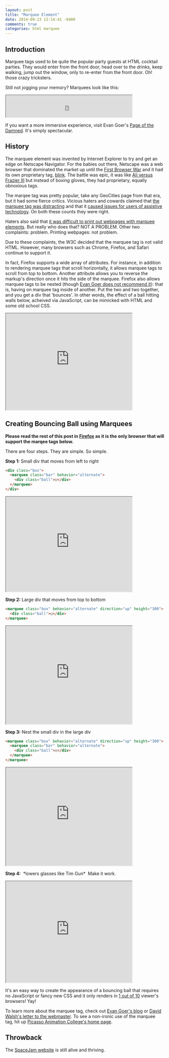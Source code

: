 ```yaml
---
layout: post
title: "Marquee Element"
date: 2014-09-23 12:14:41 -0400
comments: true
categories: html marquee
---
```


## Introduction

Marquee tags used to be quite the popular party guests at HTML cocktail parties. They would enter from the front door, head over to the drinks, keep walking, jump out the window, only to re-enter from the front door. Oh! those crazy tricksters.

Still not jogging your memory? Marquees look like this:

<iframe height="70" width="400" src="http://kthffmn.github.io/marquee/js_mimic"></iframe>

If you want a more immersive experience, visit Evan Goer's [Page of the Damned](http://www.goer.org/htmlhorror/htmlhorror1.html). It's simply spectacular.

## History

The marquee element was invented by Internet Explorer to try and get an edge on Netscape Navigator. For the babies out there, Netscape was a web browser that dominated the market up until the [First Browser War](http://en.wikipedia.org/wiki/Browser_wars#First_browser_war) and it had its own proprietary tag, [blink](https://developer.mozilla.org/en-US/docs/Web/HTML/Element/blink). The battle was epic, it was like [Ali versus Frazier III](http://youtu.be/VkOQW-Y-PYA) but instead of boxing gloves, they had proprietary, equally obnoxious tags.

The marqee tag was pretty popular, take any GeoCities page from that era, but it had some fierce critics.
Vicious haters and cowards claimed that [the marquee tag was distracting](http://www.usabilityfirst.com/glossary/marquee/) and that it [caused issues for users of assistive technology](https://www.webaccessibility.com/best_practices.php?best_practice_id=441). On both these counts they were right.

Haters also said that [it was difficult to print out webpages with marquee elements](http://en.wikipedia.org/wiki/Marquee_element#Usability_problems). But really who does that? NOT A PROBLEM. Other two complaints: problem. Printing webpages: not problem.

Due to these complaints, the W3C decided that the marquee tag is not valid HTML. However, many browsers such as Chrome, Firefox, and Safari continue to support it.

In fact, Firefox supports a wide array of attributes. For instance, in addition to rendering marquee tags that scroll horizontally, it allows marquee tags to scroll from top to bottom. Another attribute allows you to reverse the markup's direction once it hits the side of the marquee. Firefox also allows marquee tags to be nested (though [Evan Goer does not recommend it](http://goer.org/Journal/2003/10/html_house_of_horror_things_that_go_blink_in_the_n.html)): that is, having on marquee tag inside of another. Put the two and two together, and you get a div that 'bounces'. In other words, the effect of a ball hitting walls below, acheived via JavaScript, can be mimicked with HTML and some old school CSS. 

<iframe width="400" height="305" src="http://kthffmn.github.io/marquee/ball_mimic"></iframe>

## Creating Bouncing Ball using Marquees

**Please read the rest of this post in [Firefox](https://www.mozilla.org/en-US/firefox/new/) as it is the only browser that will support the marqee tags below.**

There are four steps. They are simple. So simple.

**Step 1:** Small div that moves from left to right

```html
<div class="box">
  <marquee class="bar" behavior="alternate">
    <div class="ball">○</div>
  </marquee>
</div>
```

<iframe width="400" height="300" src="http://kthffmn.github.io/marquee/ball-1"></iframe>

**Step 2:** Large div that moves from top to bottom

```html
<marquee class="box" behavior="alternate" direction="up" height="300">
  <div class="ball">○</div>
</marquee>
```

<iframe width="400" height="310" src="http://kthffmn.github.io/marquee/ball-2"></iframe>

**Step 3:** Nest the small div in the large div

```html
<marquee class="box" behavior="alternate" direction="up" height="300">
  <marquee class="bar" behavior="alternate">
    <div class="ball">○</div>
  </marquee>
</marquee>
```

<iframe width="400" height="310" src="http://kthffmn.github.io/marquee/ball-3"></iframe>

**Step 4:**&nbsp;&nbsp;\*lowers glasses like Tim Gun\*&nbsp;&nbsp;Make it work.
<iframe width="400" height="320" src="http://kthffmn.github.io/marquee/ball-4"></iframe>

It's an easy way to create the appearance of a bouncing ball that requires no JavaScript or fancy new CSS and it only renders in [1 out of 10](http://thenextweb.com/insider/2014/05/16/chrome-still-used-across-desktop-mobile-firefox-falls-safari-ie/) viewer's browsers! Yay!

To learn more about the marquee tag, check out [Evan Goer's blog](http://goer.org/Journal/2003/11/the_marquee_element_revolutions.html) or [David Walsh's letter to the webmaster](http://davidwalsh.name/open-letter-webmaster). To see a non-ironic use of the marquee tag, hit up [Picasso Animation College's home page](http://www.picasso.co.in/).

## Throwback
The [SpaceJam website](http://www2.warnerbros.com/spacejam/movie/jam.htm) is still alive and thriving.